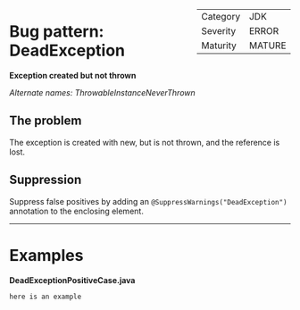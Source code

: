 <div style="float:right;"><table id="metadata">
<tr><td>Category</td><td>JDK</td></tr>
<tr><td>Severity</td><td>ERROR</td></tr>
<tr><td>Maturity</td><td>MATURE</td></tr>
</table></div>

# Bug pattern: DeadException
__Exception created but not thrown__

_Alternate names: ThrowableInstanceNeverThrown_

## The problem
The exception is created with new, but is not thrown, and the reference is lost.

## Suppression
Suppress false positives by adding an `@SuppressWarnings("DeadException")` annotation to the enclosing element.

----------

# Examples
__DeadExceptionPositiveCase.java__

```java
here is an example
```

